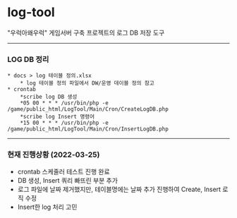 # log-tool
"우럭아왜우럭" 게임서버 구축 프로젝트의 로그 DB 저장 도구

---
### LOG DB 정리
    * docs > log 테이블 정의.xlsx
        * log 테이블 정의 파일에서 DW/운영 데이블 정의 참고
    * crontab
        *scribe log DB 생성
        *05 00 * * * /usr/bin/php -e /game/public_html/LogTool/Main/Cron/CreateLogDB.php
        *scribe log Insert 명령어
        *15 00 * * * /usr/bin/php -e /game/public_html/LogTool/Main/Cron/InsertLogDB.php

---
### 현재 진행상황 (2022-03-25)
* crontab 스케줄러 테스트 진행 완료
* DB 생성, Insert 쿼리 빠뜨린 부분 추가
* 로그 파일에 날짜 제거했지만, 테이블명에는 날짜 추가 진행하여 Create, Insert 로직 수정 
* Insert한 log 처리 고민
